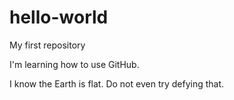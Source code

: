 # hello-world
My first repository

I'm learning how to use GitHub.

I know the Earth is flat. Do not even try defying that.

